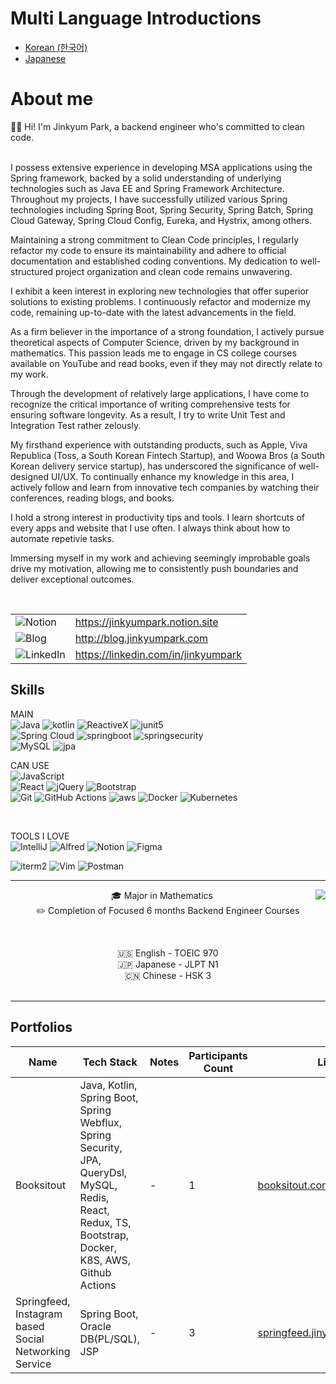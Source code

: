 # Multi Language Introductions
- [Korean (한국어)](https://github.com/jinkyumpark/jinkyumpark/blob/main/README-kr.md)
- [Japanese](https://github.com/jinkyumpark/jinkyumpark/blob/main/README-jp.md)

# About me
<p align="center">  
  
  🙋‍♂️ Hi! I'm Jinkyum Park, a backend engineer who's committed to clean code.
  <br/><br/>
  
  I possess extensive experience in developing MSA applications using the Spring framework, 
  backed by a solid understanding of underlying technologies such as Java EE and Spring Framework Architecture. 
  Throughout my projects, I have successfully utilized various Spring technologies 
  including Spring Boot, Spring Security, Spring Batch, Spring Cloud Gateway, Spring Cloud Config, Eureka, and Hystrix, among others.
  <br/>
  
  Maintaining a strong commitment to Clean Code principles, 
  I regularly refactor my code to ensure its maintainability and adhere to official documentation and established coding conventions. 
  My dedication to well-structured project organization and clean code remains unwavering.
  <br/>
  
  I exhibit a keen interest in exploring new technologies that offer superior solutions to existing problems. 
  I continuously refactor and modernize my code, remaining up-to-date with the latest advancements in the field.
  <br/>
  
  As a firm believer in the importance of a strong foundation, I actively pursue theoretical aspects of Computer Science, driven by my background in mathematics. 
  This passion leads me to engage in CS college courses available on YouTube and read books, even if they may not directly relate to my work.
  <br/>
  
  Through the development of relatively large applications, I have come to recognize the critical importance of writing comprehensive tests for ensuring software longevity. 
  As a result, I try to write Unit Test and Integration Test rather zelously.
  <br/>
  
  My firsthand experience with outstanding products, 
  such as Apple, Viva Republica (Toss, a South Korean Fintech Startup), and Woowa Bros (a South Korean delivery service startup), 
  has underscored the significance of well-designed UI/UX. 
  To continually enhance my knowledge in this area, I actively follow and learn from innovative tech companies by watching their conferences, reading blogs, and books.
  <br/>
  
  I hold a strong interest in productivity tips and tools.
  I learn shortcuts of every apps and website that I use often.
  I always think about how to automate repetivie tasks.
  <br/>
  
  Immersing myself in my work and achieving seemingly improbable goals drive my motivation, allowing me to consistently push boundaries and deliver exceptional outcomes.
</p>

<br/>

<div align="center">
  
| | |
| -- | -- |
| ![Notion](https://img.shields.io/badge/notion-%23000000?style=for-the-badge&logo=notion&logoColor=white&link=https://jinkyumpark.notion.site") | https://jinkyumpark.notion.site |
| ![Blog](https://img.shields.io/badge/Tistory-%23000000.svg?style=for-the-badge&logo=tistory&logoColor=white) | http://blog.jinkyumpark.com |
| ![LinkedIn](https://img.shields.io/badge/linkedin-%230077B5.svg?style=for-the-badge&logo=linkedin&logoColor=white) | https://linkedin.com/in/jinkyumpark |   
</div>

## Skills

MAIN<br/>
![Java](https://img.shields.io/badge/Java-ED8B00?style=for-the-badge&logo=java&logoColor=white)
![kotlin](https://img.shields.io/badge/Kotlin-0095D5?&style=for-the-badge&logo=kotlin&logoColor=white)
![ReactiveX](https://img.shields.io/badge/ReactiveX(Webflux)-B7178C?style=for-the-badge&logo=ReactiveX&logoColor=white)
![junit5](https://img.shields.io/badge/JUnit5-25A162?style=for-the-badge&logo=JUnit5&logoColor=white)
<br/>
![Spring Cloud](https://img.shields.io/badge/SpringCloud-%236DB33F.svg?style=for-the-badge&logo=spring&logoColor=white)
![springboot](https://img.shields.io/badge/Springboot-6DB33F?style=for-the-badge&logo=SpringBoot&logoColor=white)
![springsecurity](https://img.shields.io/badge/Spring_Security-6DB33F?style=for-the-badge&logo=Spring-Security&logoColor=white)
<br/>
![MySQL](https://img.shields.io/badge/MySQL-4479A1?style=for-the-badge&logo=MySQL&logoColor=white)
![jpa](https://img.shields.io/badge/JPA-%236DB33F.svg?style=for-the-badge&logo=spring&logoColor=white)
<br/>

CAN USE<br/>
![JavaScript](https://img.shields.io/badge/javascript-F7DF1E?style=for-the-badge&logo=javascript&logoColor=white)
<br/>
![React](https://img.shields.io/badge/React-007396?style=for-the-badge&logo=React&logoColor=white)
![jQuery](https://img.shields.io/badge/jQuery-0769AD?style=for-the-badge&logo=jQuery)
![Bootstrap](https://img.shields.io/badge/bootstrap-7952B3?style=for-the-badge&logo=bootstrap&logoColor=white)
<br/>
![Git](https://img.shields.io/badge/Git-F05032?style=for-the-badge&logo=Git&logoColor=white)
![GitHub Actions](https://img.shields.io/badge/github%20actions-%232671E5.svg?style=for-the-badge&logo=githubactions&logoColor=white)
![aws](https://img.shields.io/badge/Amazon_AWS-FF9900?style=for-the-badge&logo=amazonaws&logoColor=white)
![Docker](https://img.shields.io/badge/Docker-2496ED?style=for-the-badge&logo=Docker&logoColor=white)
![Kubernetes](https://img.shields.io/badge/kubernetes-%23326ce5.svg?style=for-the-badge&logo=kubernetes&logoColor=white)

<br/>

TOOLS I LOVE<br/>
![IntelliJ](https://img.shields.io/badge/IntelliJ-000000.svg?style=for-the-badge&logo=intellij-idea&logoColor=white)
![Alfred](https://img.shields.io/badge/alfred-%235C1F87.svg?style=for-the-badge&logo=alfred)
![Notion](https://img.shields.io/badge/Notion-%23000000.svg?style=for-the-badge&logo=notion&logoColor=white)
![Figma](https://img.shields.io/badge/figma-%23F24E1E.svg?style=for-the-badge&logo=figma&logoColor=white)

![iterm2](https://img.shields.io/badge/iterm2-%23000000?style=for-the-badge&logo=iterm2&logoColor=white)
![Vim](https://img.shields.io/badge/Vim-019733?style=for-the-badge&logo=Vim&logoColor=white)
![Postman](https://img.shields.io/badge/Postman-FF6C37?style=for-the-badge&logo=postman&logoColor=white)

<hr/>

<div align="center">
<img align="right" src="https://github-readme-stats-sigma-five.vercel.app/api/top-langs/?username=jinkyumpark&langs_count=8&layout=compact&theme=dracula"/>

🎓 Major in Mathematics
  <br/>
✏️ Completion of Focused 6 months Backend Engineer Courses
  <br/>
  
  <br/>
  
🇺🇸 English - TOEIC 970
  <br/>
🇯🇵 Japanese - JLPT N1
  <br/>
🇨🇳 Chinese - HSK 3
  <br/><br/>
</div>

<hr/>

## Portfolios

| Name                                | Tech Stack                                                                                                                                                                             | Notes | Participants Count | Link                                                             |
| ----------------------------------- | ------------------------------------------------------------------------------------------------------------------------------------------------------------------------------------ | -------- | -------- | ---------------------------------------------------------------- |
| Booksitout         | Java, Kotlin, Spring Boot, Spring Webflux, Spring Security, JPA, QueryDsl, MySQL, Redis, React, Redux, TS, Bootstrap, Docker, K8S, AWS, Github Actions | -     | 1      | [booksitout.com](https://booksitout.com)             |
| Springfeed, Instagram based Social Networking Service     | Spring Boot, Oracle DB(PL/SQL), JSP                                                                                                                                                  | -     | 3      | [springfeed.jinykyumpark.com](http://springfeed.jinkyumpark.com) |
